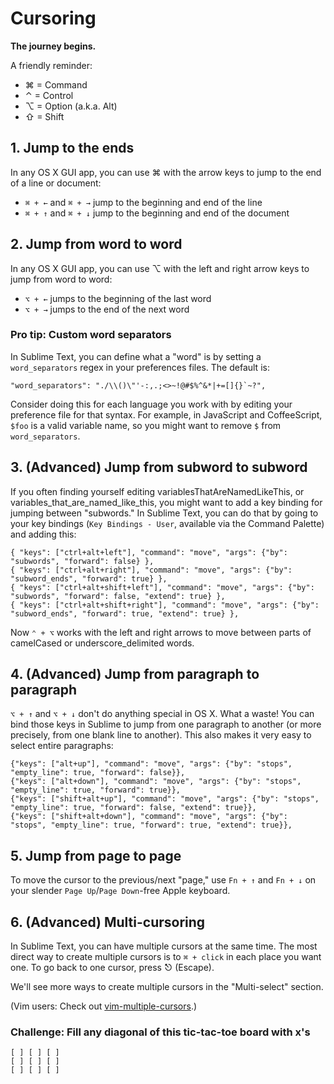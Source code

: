 # Cursoring

**The journey begins.**

A friendly reminder:

* ⌘ = Command
* ⌃ = Control
* ⌥ = Option (a.k.a. Alt)
* ⇧ = Shift

## 1. Jump to the ends

In any OS X GUI app, you can use ⌘ with the arrow keys to jump to the end of a
line or document:

* `⌘ + ←` and `⌘ + →` jump to the beginning and end of the line
* `⌘ + ↑` and `⌘ + ↓` jump to the beginning and end of the document

## 2. Jump from word to word

In any OS X GUI app, you can use ⌥ with the left and right arrow keys to jump
from word to word:

* `⌥ + ←` jumps to the beginning of the last word
* `⌥ + →` jumps to the end of the next word

### Pro tip: Custom word separators

In Sublime Text, you can define what a "word" is by setting a `word_separators`
regex in your preferences files. The default is:

    "word_separators": "./\\()\"'-:,.;<>~!@#$%^&*|+=[]{}`~?",

Consider doing this for each language you work with by editing your preference
file for that syntax. For example, in JavaScript and CoffeeScript, `$foo` is a
valid variable name, so you might want to remove `$` from `word_separators`.

## 3. (Advanced) Jump from subword to subword

If you often finding yourself editing variablesThatAreNamedLikeThis, or
variables_that_are_named_like_this, you might  want to add a key binding for
jumping between "subwords." In Sublime Text, you  can do that by going to your
key bindings (`Key Bindings - User`, available  via the Command Palette) and
adding this:

    { "keys": ["ctrl+alt+left"], "command": "move", "args": {"by": "subwords", "forward": false} },
    { "keys": ["ctrl+alt+right"], "command": "move", "args": {"by": "subword_ends", "forward": true} },
    { "keys": ["ctrl+alt+shift+left"], "command": "move", "args": {"by": "subwords", "forward": false, "extend": true} },
    { "keys": ["ctrl+alt+shift+right"], "command": "move", "args": {"by": "subword_ends", "forward": true, "extend": true} },

Now `⌃ + ⌥` works with the left and right arrows to move between parts of
camelCased or underscore_delimited words.

## 4. (Advanced) Jump from paragraph to paragraph

`⌥ + ↑` and `⌥ + ↓` don't do anything special in OS X. What a waste! You can
bind those keys in Sublime to jump from one paragraph to another (or more
precisely, from one blank line to another). This also makes it very easy to
select entire paragraphs:

    {"keys": ["alt+up"], "command": "move", "args": {"by": "stops", "empty_line": true, "forward": false}},
    {"keys": ["alt+down"], "command": "move", "args": {"by": "stops", "empty_line": true, "forward": true}},
    {"keys": ["shift+alt+up"], "command": "move", "args": {"by": "stops", "empty_line": true, "forward": false, "extend": true}},
    {"keys": ["shift+alt+down"], "command": "move", "args": {"by": "stops", "empty_line": true, "forward": true, "extend": true}},

## 5. Jump from page to page

To move the cursor to the previous/next "page," use `Fn + ↑` and `Fn + ↓` on
your slender `Page Up`/`Page Down`-free Apple keyboard.

## 6. (Advanced) Multi-cursoring

In Sublime Text, you can have multiple cursors at the same time. The most
direct way to create multiple cursors is to `⌘ + click` in each place you want
one. To go back to one cursor, press ⎋ (Escape).

We'll see more ways to create multiple cursors in the "Multi-select" section.

(Vim users: Check out
[vim-multiple-cursors](https://github.com/terryma/vim-multiple-cursors).)

### Challenge: Fill any diagonal of this tic-tac-toe board with x's

    [ ] [ ] [ ]
    [ ] [ ] [ ]
    [ ] [ ] [ ]
